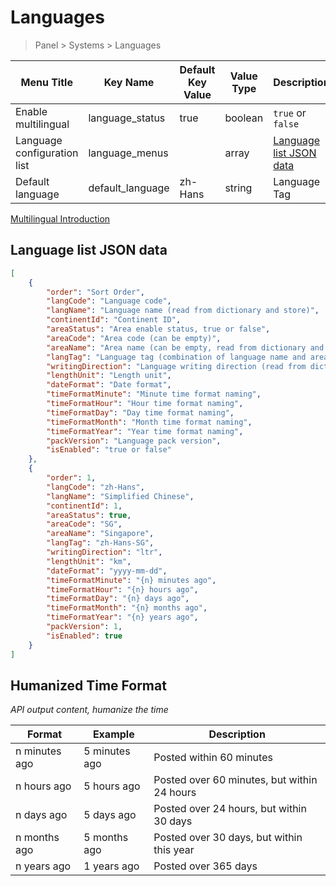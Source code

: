 # Languages

> Panel > Systems > Languages

| Menu Title | Key Name | Default Key Value | Value Type | Description |
| --- | --- | --- | --- | --- |
| Enable multilingual | language_status | true | boolean |  `true` or `false` |
| Language configuration list | language_menus |  | array | [Language list JSON data](#language-list-json-data) |
| Default language | default_language | zh-Hans | string | 	Language Tag |

[Multilingual Introduction](../../extensions/multilingual.md)

## Language list JSON data

```json
[
    {
        "order": "Sort Order",
        "langCode": "Language code",
        "langName": "Language name (read from dictionary and store)",
        "continentId": "Continent ID",
        "areaStatus": "Area enable status, true or false",
        "areaCode": "Area code (can be empty)",
        "areaName": "Area name (can be empty, read from dictionary and store)",
        "langTag": "Language tag (combination of language name and area code)",
        "writingDirection": "Language writing direction (read from dictionary and store)",
        "lengthUnit": "Length unit",
        "dateFormat": "Date format",
        "timeFormatMinute": "Minute time format naming",
        "timeFormatHour": "Hour time format naming",
        "timeFormatDay": "Day time format naming",
        "timeFormatMonth": "Month time format naming",
        "timeFormatYear": "Year time format naming",
        "packVersion": "Language pack version",
        "isEnabled": "true or false"
    },
    {
        "order": 1,
        "langCode": "zh-Hans",
        "langName": "Simplified Chinese",
        "continentId": 1,
        "areaStatus": true,
        "areaCode": "SG",
        "areaName": "Singapore",
        "langTag": "zh-Hans-SG",
        "writingDirection": "ltr",
        "lengthUnit": "km",
        "dateFormat": "yyyy-mm-dd",
        "timeFormatMinute": "{n} minutes ago",
        "timeFormatHour": "{n} hours ago",
        "timeFormatDay": "{n} days ago",
        "timeFormatMonth": "{n} months ago",
        "timeFormatYear": "{n} years ago",
        "packVersion": 1,
        "isEnabled": true
    }
]
```

## Humanized Time Format

*API output content, humanize the time*

| Format | Example | Description |
| --- | --- | --- |
| n minutes ago | 5 minutes ago | Posted within 60 minutes |
| n hours ago | 5 hours ago | Posted over 60 minutes, but within 24 hours |
| n days ago | 5 days ago | Posted over 24 hours, but within 30 days |
| n months ago | 5 months ago | Posted over 30 days, but within this year |
| n years ago | 1 years ago | Posted over 365 days |

